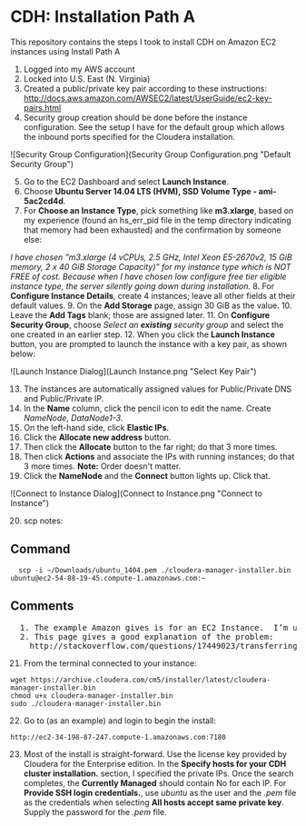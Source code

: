 # CDH: Installation Path A
This repository contains the steps I took to install CDH on Amazon EC2 instances using Install Path A

1. Logged into my AWS account
2. Locked into U.S. East (N. Virginia)
3. Created a public/private key pair according to these instructions: http://docs.aws.amazon.com/AWSEC2/latest/UserGuide/ec2-key-pairs.html
4. Security group creation should be done before the instance configuration.  See the setup I have for the default group which allows the inbound ports specified for the Cloudera installation.

![Security Group Configuration](Security Group Configuration.png "Default Security Group")

5. Go to the EC2 Dashboard and select __Launch Instance__. 
6. Choose __Ubuntu Server 14.04 LTS (HVM), SSD Volume Type - ami-5ac2cd4d__. 
7. For __Choose an Instance Type__, pick something like __m3.xlarge__, based on my experience (found an hs_err_pid file in the temp directory indicating that memory had been exhausted) and the confirmation by someone else:

  _I have chosen ”m3.xlarge (4 vCPUs, 2.5 GHz, Intel Xeon E5-2670v2, 15 GiB memory, 2 x 40 GiB Storage Capacity)” for my instance type which is NOT FREE of cost. Because when I have chosen low configure free tier eligible instance type, the server silently going down during installation._
8. For __Configure Instance Details__, create 4 instances; leave all other fields at their default values.
9. On the __Add Storage__ page, assign 30 GiB as the value.
10. Leave the __Add Tags__ blank; those are assigned later.
11. On __Configure Security Group__, choose _Select an_ _**existing**_ _security group_ and select the one created in an earlier step.
12. When you click the __Launch Instance__ button, you are prompted to launch the instance with a key pair, as shown below:

![Launch Instance Dialog](Launch Instance.png "Select Key Pair")

13. The instances are automatically assigned values for Public/Private DNS and Public/Private IP.
14. In the __Name__ column, click the pencil icon to edit the name.  Create _NameNode_, _DataNode1-3_.
15. On the left-hand side, click __Elastic IPs__.
16. Click the __Allocate new address__ button.
17. Then click the __Allocate__ button to the far right; do that 3 more times.
18. Then click __Actions__ and associate the IPs with running instances; do that 3 more times.  __Note:__ Order doesn't matter.
19. Click the __NameNode__ and the __Connect__ button lights up.  Click that.

![Connect to Instance Dialog](Connect to Instance.png "Connect to Instance")

20. scp notes:

## Command
```
  scp -i ~/Downloads/ubuntu_1404.pem ./cloudera-manager-installer.bin ubuntu@ec2-54-88-19-45.compute-1.amazonaws.com:~
```
## Comments

<pre>
  1. The example Amazon gives is for an EC2 Instance.  I’m using Ubuntu, so the user is not ec2-user but ubuntu.  
  2. This page gives a good explanation of the problem:  
    http://stackoverflow.com/questions/17449023/transferring-a-file-to-an-amazon-ec2-instance-using-scp-always-gives-me-permissi
</pre>

21. From the terminal connected to your instance:

```
wget https://archive.cloudera.com/cm5/installer/latest/cloudera-manager-installer.bin
chmod u+x cloudera-manager-installer.bin
sudo ./cloudera-manager-installer.bin
```
 22. Go to (as an example) and login to begin the install:
 
 ```
 http://ec2-34-198-87-247.compute-1.amazonaws.com:7180
 ```
 
 23. Most of the install is straight-forward.  Use the license key provided by Cloudera for the Enterprise edition. In the __Specify hosts for your CDH cluster installation.__ section, I specified the private IPs.  Once the search completes, the __Currently Managed__ should contain No for each IP.  For __Provide SSH login credentials.__, use _ubuntu_ as the user and the _.pem_ file as the credentials when selecting __All hosts accept same private key__.  Supply the password for the _.pem_ file.
